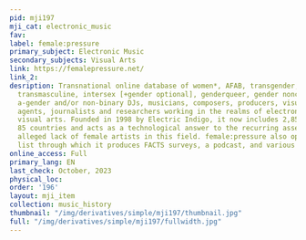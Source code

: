 ```yaml
---
pid: mji197
mji_cat: electronic_music
fav: 
label: female:pressure
primary_subject: Electronic Music
secondary_subjects: Visual Arts
link: https://femalepressure.net/
link_2: 
desription: Transnational online database of women*, AFAB, transgender, transfeminine,
  transmasculine, intersex [+gender optional], genderqueer, gender nonconforming,
  a-gender and/or non-binary DJs, musicians, composers, producers, visual artists,
  agents, journalists and researchers working in the realms of electronic music and
  visual arts. Founded in 1998 by Electric Indigo, it now includes 2,850 members from
  85 countries and acts as a technological answer to the recurring assertions of an
  alleged lack of female artists in this field. female:pressure also operates a mailing
  list through which it produces FACTS surveys, a podcast, and various other projects.
online_access: Full
primary_lang: EN
last_check: October, 2023
physical_loc: 
order: '196'
layout: mji_item
collection: music_history
thumbnail: "/img/derivatives/simple/mji197/thumbnail.jpg"
full: "/img/derivatives/simple/mji197/fullwidth.jpg"
---
```


